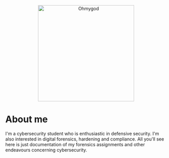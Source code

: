 <p align="center">
<img src="https://64.media.tumblr.com/428d93344396eb8c9a08f8f918bcf5bf/e5b0fea253b373c2-96/s500x750/15338c57242f3fb0ed69abb8bc1a0ca8fd6d4d6b.png" alt="Ohmygod" width="300"/>
</p>

# About me

I'm a cybersecurity student who is enthusiastic in defensive security. I'm also interested in digital forensics, hardening and compliance.
All you'll see here is just documentation of my forensics assignments and other endeavours concerning cybersecurity. 
